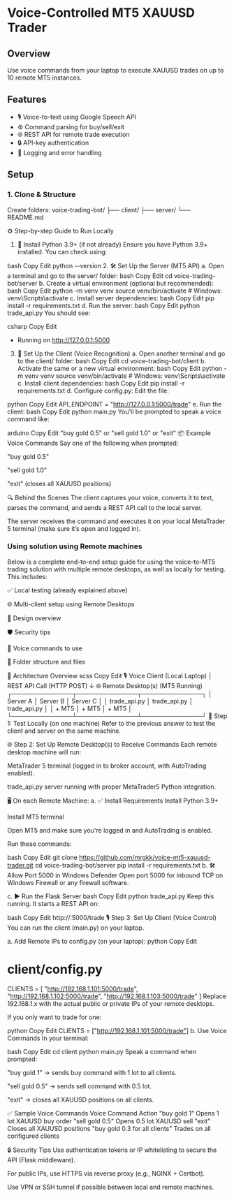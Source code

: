 # Voice-Controlled MT5 XAUUSD Trader

## Overview
Use voice commands from your laptop to execute XAUUSD trades on up to 10 remote MT5 instances.

## Features
- 🎙️ Voice-to-text using Google Speech API
- ⚙️ Command parsing for buy/sell/exit
- 🌐 REST API for remote trade execution
- 🔒 API-key authentication
- 🧪 Logging and error handling

## Setup

### 1. Clone & Structure
Create folders:
voice-trading-bot/
├── client/
├── server/
└── README.md

⚙️ Step-by-step Guide to Run Locally
1. 📌 Install Python 3.9+ (if not already)
Ensure you have Python 3.9+ installed. You can check using:

bash
Copy
Edit
python --version
2. 🛠️ Set Up the Server (MT5 API)
a. Open a terminal and go to the server/ folder:
bash
Copy
Edit
cd voice-trading-bot/server
b. Create a virtual environment (optional but recommended):
bash
Copy
Edit
python -m venv venv
source venv/bin/activate  # Windows: venv\Scripts\activate
c. Install server dependencies:
bash
Copy
Edit
pip install -r requirements.txt
d. Run the server:
bash
Copy
Edit
python trade_api.py
You should see:

csharp
Copy
Edit
 * Running on http://127.0.0.1:5000
3. 🎤 Set Up the Client (Voice Recognition)
a. Open another terminal and go to the client/ folder:
bash
Copy
Edit
cd voice-trading-bot/client
b. Activate the same or a new virtual environment:
bash
Copy
Edit
python -m venv venv
source venv/bin/activate  # Windows: venv\Scripts\activate
c. Install client dependencies:
bash
Copy
Edit
pip install -r requirements.txt
d. Configure config.py:
Edit the file:

python
Copy
Edit
API_ENDPOINT = "http://127.0.0.1:5000/trade"
e. Run the client:
bash
Copy
Edit
python main.py
You'll be prompted to speak a voice command like:

arduino
Copy
Edit
"buy gold 0.5" or "sell gold 1.0" or "exit"
📦 Example Voice Commands
Say one of the following when prompted:

"buy gold 0.5"

"sell gold 1.0"

"exit" (closes all XAUUSD positions)

🔍 Behind the Scenes
The client captures your voice, converts it to text, parses the command, and sends a REST API call to the local server.

The server receives the command and executes it on your local MetaTrader 5 terminal (make sure it’s open and logged in).

### Using solution using Remote machines
Below is a complete end-to-end setup guide for using the voice-to-MT5 trading solution with multiple remote desktops, as well as locally for testing. This includes:

✅ Local testing (already explained above)

🌐 Multi-client setup using Remote Desktops

🧠 Design overview

🛡️ Security tips

🧪 Voice commands to use

📁 Folder structure and files

🧠 Architecture Overview
scss
Copy
Edit
        🎙️ Voice Client (Local Laptop)
               │
        REST API Call (HTTP POST)
               ↓
        🌐 Remote Desktop(s) (MT5 Running)
      ┌──────────────┬──────────────┬──────────────┐
      │   Server A   │   Server B   │   Server C   │
      │ trade_api.py │ trade_api.py │ trade_api.py │
      │   + MT5      │   + MT5      │   + MT5      │
      └──────────────┴──────────────┴──────────────┘
🧪 Step 1: Test Locally (on one machine)
Refer to the previous answer to test the client and server on the same machine.

🌐 Step 2: Set Up Remote Desktop(s) to Receive Commands
Each remote desktop machine will run:

MetaTrader 5 terminal (logged in to broker account, with AutoTrading enabled).

trade_api.py server running with proper MetaTrader5 Python integration.

🖥️ On each Remote Machine:
a. ✅ Install Requirements
Install Python 3.9+

Install MT5 terminal

Open MT5 and make sure you're logged in and AutoTrading is enabled.

Run these commands:

bash
Copy
Edit
git clone https://github.com/mrgkk/voice-mt5-xauusd-trader.git
cd voice-trading-bot/server
pip install -r requirements.txt
b. 🛠️ Allow Port 5000 in Windows Defender
Open port 5000 for inbound TCP on Windows Firewall or any firewall software.

c. ▶️ Run the Flask Server
bash
Copy
Edit
python trade_api.py
Keep this running. It starts a REST API on:

bash
Copy
Edit
http://<remote-ip>:5000/trade
🎙️ Step 3: Set Up Client (Voice Control)
You can run the client (main.py) on your laptop.

a. Add Remote IPs to config.py (on your laptop):
python
Copy
Edit
# client/config.py
CLIENTS = [
    "http://192.168.1.101:5000/trade",
    "http://192.168.1.102:5000/trade",
    "http://192.168.1.103:5000/trade"
]
Replace 192.168.1.x with the actual public or private IPs of your remote desktops.

If you only want to trade for one:

python
Copy
Edit
CLIENTS = ["http://192.168.1.101:5000/trade"]
b. Use Voice Commands
In your terminal:

bash
Copy
Edit
cd client
python main.py
Speak a command when prompted:

"buy gold 1" → sends buy command with 1 lot to all clients.

"sell gold 0.5" → sends sell command with 0.5 lot.

"exit" → closes all XAUUSD positions on all clients.

✅ Sample Voice Commands
Voice Command	Action
"buy gold 1"	Opens 1 lot XAUUSD buy order
"sell gold 0.5"	Opens 0.5 lot XAUUSD sell
"exit"	Closes all XAUUSD positions
"buy gold 0.3 for all clients"	Trades on all configured clients

🔒 Security Tips
Use authentication tokens or IP whitelisting to secure the API (Flask middleware).

For public IPs, use HTTPS via reverse proxy (e.g., NGINX + Certbot).

Use VPN or SSH tunnel if possible between local and remote machines.